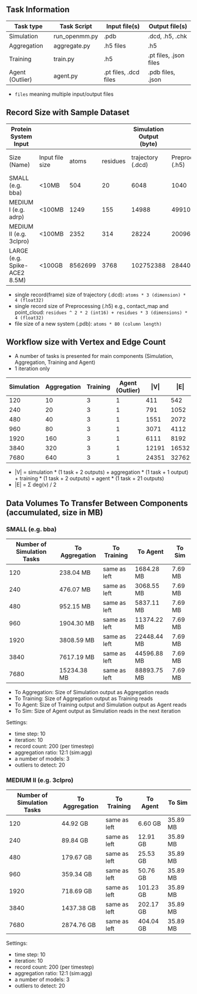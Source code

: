 ## Task Information
| Task type	| Task Script | Input file(s) | Output file(s) | 
| --------- | ----------- | ------------- | -------------- |  
| Simulation | run_openmm.py | .pdb | .dcd, .h5, .chk | 
| Aggregation | aggregate.py | .h5 files | .h5 | 
| Training | train.py | .h5 | .pt files, .json files | 
| Agent (Outlier) | agent.py | .pt files, .dcd files | .pdb files, .json | 
- `files` meaning multiple input/output files

## Record Size with Sample Dataset

| Protein System Input         |                 |         |          | Simulation Output (byte) |                     | Training Output      | Agent (Outlier) Output |
|------------------------------|-----------------|---------|----------|--------------------------|---------------------|----------------------|------------------------|
| Size (Name)                  | Input file size | atoms   | residues | trajectory (.dcd)        | Preprocessing (.h5) | "model (.pt, .json)" | New system (.pdb)      |
| SMALL (e.g. bba)             | <10MB           | 504     | 20       | 6048                     | 1040                | 10M (approx)         | 40320                  |
| MEDIUM I (e.g. adrp)         | <100MB          | 1249    | 155      | 14988                    | 49910               |                      | 99920                  |
| MEDIUM II (e.g. 3clpro)      | <100MB          | 2352    | 314      | 28224                    | 200960              |                      | 188160                 |
| LARGE (e.g. Spike-ACE2 8.5M) | <100GB          | 8562699 | 3768     | 102752388                | 28440864            |                      | 685015920              |

- single record(frame) size of trajectory (.dcd): `atoms * 3 (dimension) * 4 (float32)`
- single record size of Preprocessing (.h5) e.g., contact_map and point_cloud: `residues ^ 2 * 2 (int16) + residues * 3 (dimensions) * 4 (float32)`
- file size of a new system (.pdb): `atoms * 80 (column length)`



## Workflow size with Vertex and Edge Count 

* A number of tasks is presented for main components (Simulation, Aggregation, Training and Agent)
* 1 iteration only

| Simulation | Aggregation | Training      | Agent (Outlier) | \|V\| | \|E\| | 
| ---------- | ----------- | ------------- | --------------- | -------|----- | 
| 120        | 10          | 3             | 1               | 411    | 542  |
| 240        | 20          | 3             | 1               | 791    | 1052  |
| 480        | 40          | 3             | 1               | 1551    | 2072  |
| 960        | 80          | 3             | 1               | 3071    | 4112  |
| 1920       | 160          | 3             | 1               | 6111    | 8192  |
| 3840       | 320          | 3             | 1               | 12191    | 16532  |
| 7680       | 640          | 3             | 1               | 24351    | 32762  |

- |V| = simulation * (1 task + 2 outputs) + aggregation * (1 task + 1 output) + training * (1 task + 2 outputs) + agent * (1 task + 21 outputs)
- |E| = Σ deg(v) / 2

## Data Volumes To Transfer Between Components (accumulated, size in MB)

###  SMALL (e.g. bba)
| Number of Simulation Tasks | To Aggregation | To Training | To Agent  | To Sim | 
| ---------- | -------------- | ----------- | --------- |------- | 
| 120       | 238.04 MB    | same as left       | 1684.28 MB  | 7.69 MB |
| 240       | 476.07 MB       | same as left      | 3068.55 MB  | 7.69 MB | 
| 480       | 952.15 MB       | same as left      | 5837.11 MB  | 7.69 MB | 
| 960       | 1904.30 MB      | same as left     | 11374.22 MB | 7.69 MB | 
| 1920      | 3808.59 MB      | same as left     | 22448.44 MB | 7.69 MB | 
| 3840      | 7617.19 MB      | same as left    | 44596.88 MB | 7.69 MB | 
| 7680      | 15234.38 MB     | same as left   | 88893.75 MB | 7.69 MB |

* To Aggregation: Size of Simulation output as Aggregation reads
* To Training: Size of Aggregation output as Training reads
* To Agent: Size of Training output and Simulation output as Agent reads
* To Sim: Size of Agent output as Simulation reads in the next iteration

Settings:
* time step: 10
* iteration: 10
* record count: 200 (per timestep)
* aggregation ratio: 12:1 (sim:agg)
* a number of models: 3
* outliers to detect: 20

### MEDIUM II (e.g. 3clpro)

| Number of Simulation Tasks | To Aggregation | To Training | To Agent  | To Sim | 
| ---------- | -------------- | ----------- | --------- |------- | 
| 120       | 44.92 GB         | same as left       | 6.60   GB | 35.89 MB |
| 240       | 89.84 GB         | same as left       | 12.91  GB | 35.89 MB  | 
| 480       | 179.67 GB        | same as left       | 25.53  GB | 35.89 MB  | 
| 960       | 359.34 GB        | same as left      | 50.76  GB | 35.89 MB  | 
| 1920      | 718.69 GB        | same as left     | 101.23 GB | 35.89 MB  | 
| 3840      | 1437.38 GB       | same as left     | 202.17 GB | 35.89 MB  | 
| 7680      | 2874.76 GB       | same as left    | 404.04 GB | 35.89 MB  | 

Settings:
* time step: 10
* iteration: 10
* record count: 200 (per timestep)
* aggregation ratio: 12:1 (sim:agg)
* a number of models: 3
* outliers to detect: 20
